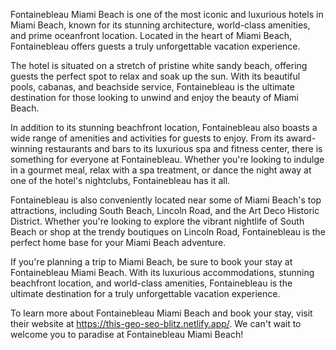Fontainebleau Miami Beach is one of the most iconic and luxurious hotels in Miami Beach, known for its stunning architecture, world-class amenities, and prime oceanfront location. Located in the heart of Miami Beach, Fontainebleau offers guests a truly unforgettable vacation experience.

The hotel is situated on a stretch of pristine white sandy beach, offering guests the perfect spot to relax and soak up the sun. With its beautiful pools, cabanas, and beachside service, Fontainebleau is the ultimate destination for those looking to unwind and enjoy the beauty of Miami Beach.

In addition to its stunning beachfront location, Fontainebleau also boasts a wide range of amenities and activities for guests to enjoy. From its award-winning restaurants and bars to its luxurious spa and fitness center, there is something for everyone at Fontainebleau. Whether you're looking to indulge in a gourmet meal, relax with a spa treatment, or dance the night away at one of the hotel's nightclubs, Fontainebleau has it all.

Fontainebleau is also conveniently located near some of Miami Beach's top attractions, including South Beach, Lincoln Road, and the Art Deco Historic District. Whether you're looking to explore the vibrant nightlife of South Beach or shop at the trendy boutiques on Lincoln Road, Fontainebleau is the perfect home base for your Miami Beach adventure.

If you're planning a trip to Miami Beach, be sure to book your stay at Fontainebleau Miami Beach. With its luxurious accommodations, stunning beachfront location, and world-class amenities, Fontainebleau is the ultimate destination for a truly unforgettable vacation experience.

To learn more about Fontainebleau Miami Beach and book your stay, visit their website at https://this-geo-seo-blitz.netlify.app/. We can't wait to welcome you to paradise at Fontainebleau Miami Beach!